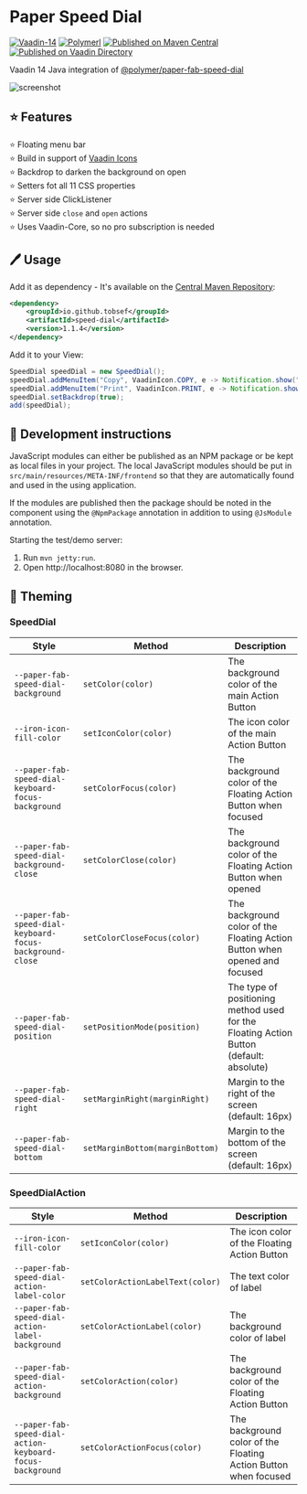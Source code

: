 # Paper Speed Dial
[![Vaadin-14](https://img.shields.io/badge/Vaadin-14.1.5-blue.svg?style=flat)](https://vaadin.com/)
[![Polymerl](https://img.shields.io/badge/Polymer-3.0-FF4470.svg)](https://www.webcomponents.org/element/@cwmr/paper-fab-speed-dial)
[![Published on Maven Central](https://img.shields.io/badge/Maven_Central-published-00b4f0.svg)](https://search.maven.org/artifact/io.github.tobsef/speed-dial/1.1.4/jar)
[![Published on Vaadin Directory](https://img.shields.io/badge/Vaadin%20Directory-published-00b4f0.svg)](https://vaadin.com/directory/component/speed-dial)

Vaadin 14 Java integration of [@polymer/paper-fab-speed-dial](https://www.webcomponents.org/element/@cwmr/paper-fab-speed-dial)

![screenshot](https://github.com/Collaborne/paper-fab-speed-dial/raw/master/doc/screenshot.png)


## ⭐ Features  
⭐ Floating menu bar  
⭐ Build in support of [Vaadin Icons](https://vaadin.com/directory/component/speed-dial)    
⭐ Backdrop to darken the background on open  
⭐ Setters fot all 11 CSS properties  
⭐ Server side ClickListener  
⭐ Server side `close` and `open` actions  
⭐ Uses Vaadin-Core, so no pro subscription is needed  


## 🖊 Usage

Add it as dependency -  It's available on the [Central Maven Repository](https://search.maven.org/artifact/io.github.tobsef/speed-dial/1.1.4/jar):
``` xml
<dependency>
    <groupId>io.github.tobsef</groupId>
    <artifactId>speed-dial</artifactId>
    <version>1.1.4</version>
</dependency>
```

Add it to your View:
``` java
SpeedDial speedDial = new SpeedDial();
speedDial.addMenuItem("Copy", VaadinIcon.COPY, e -> Notification.show("Clicked Copy"));
speedDial.addMenuItem("Print", VaadinIcon.PRINT, e -> Notification.show("Clicked Print"));
speedDial.setBackdrop(true);
add(speedDial);
```


## 🔨 Development instructions

JavaScript modules can either be published as an NPM package or be kept as local 
files in your project. The local JavaScript modules should be put in 
`src/main/resources/META-INF/frontend` so that they are automatically found and 
used in the using application.

If the modules are published then the package should be noted in the component 
using the `@NpmPackage` annotation in addition to using `@JsModule` annotation.

Starting the test/demo server:
1. Run `mvn jetty:run`.
2. Open http://localhost:8080 in the browser.


## 🎨 Theming

### SpeedDial
|Style|Method|Description|
|---|---|---|
|`--paper-fab-speed-dial-background`|`setColor(color)`|The background color of the main Action Button|
|`--iron-icon-fill-color`|`setIconColor(color)`|The icon color of the main Action Button|
|`--paper-fab-speed-dial-keyboard-focus-background`|`setColorFocus(color)`|The background color of the Floating Action Button when focused|
|`--paper-fab-speed-dial-background-close`|`setColorClose(color)`|The background color of the Floating Action Button when opened|
|`--paper-fab-speed-dial-keyboard-focus-background-close`|`setColorCloseFocus(color)`|The background color of the Floating Action Button when opened and focused|
|`--paper-fab-speed-dial-position`|`setPositionMode(position)`|The type of positioning method used for the Floating Action Button (default: absolute)|
|`--paper-fab-speed-dial-right`|`setMarginRight(marginRight)`|Margin to the right of the screen (default: 16px)|
|`--paper-fab-speed-dial-bottom`|`setMarginBottom(marginBottom)`|Margin to the bottom of the screen (default: 16px)|

### SpeedDialAction
|Style|Method|Description|
|---|---|---|
|`--iron-icon-fill-color`|`setIconColor(color)`|The icon color of the Floating Action Button|
|`--paper-fab-speed-dial-action-label-color`|`setColorActionLabelText(color)`|The text color of label|
|`--paper-fab-speed-dial-action-label-background`|`setColorActionLabel(color)`|The background color of label|
|`--paper-fab-speed-dial-action-background`|`setColorAction(color)`|The background color of the Floating Action Button|
|`--paper-fab-speed-dial-action-keyboard-focus-background`|`setColorActionFocus(color)`|The background color of the Floating Action Button when focused|